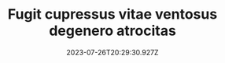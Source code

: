 ---
title: "Fugit cupressus vitae ventosus degenero atrocitas"
date: 2023-07-26T20:29:30.927Z
permalink: "/fugit-cupressus-vitae-ventosus-degenero-atrocitas/"
---